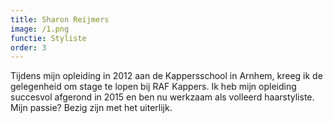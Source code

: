 ```yaml
---
title: Sharon Reijmers
image: /1.png
functie: Styliste
order: 3
---
```



Tijdens mijn opleiding in 2012 aan de Kappersschool in Arnhem, kreeg ik de gelegenheid om stage te lopen bij RAF Kappers. Ik heb mijn opleiding succesvol afgerond in 2015 en ben nu werkzaam als volleerd haarstyliste. Mijn passie? Bezig zijn met het uiterlijk.
